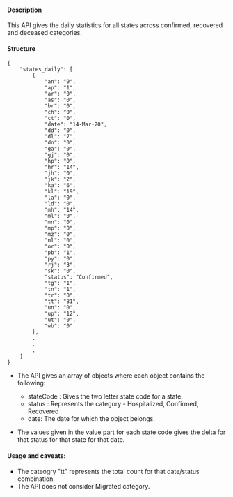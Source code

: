 #### Description
This API gives the daily statistics for all states across confirmed, recovered and deceased categories.


#### Structure
```
{
	"states_daily": [
		{
			"an": "0",
			"ap": "1",
			"ar": "0",
			"as": "0",
			"br": "0",
			"ch": "0",
			"ct": "0",
			"date": "14-Mar-20",
			"dd": "0",
			"dl": "7",
			"dn": "0",
			"ga": "0",
			"gj": "0",
			"hp": "0",
			"hr": "14",
			"jh": "0",
			"jk": "2",
			"ka": "6",
			"kl": "19",
			"la": "0",
			"ld": "0",
			"mh": "14",
			"ml": "0",
			"mn": "0",
			"mp": "0",
			"mz": "0",
			"nl": "0",
			"or": "0",
			"pb": "1",
			"py": "0",
			"rj": "3",
			"sk": "0",
			"status": "Confirmed",
			"tg": "1",
			"tn": "1",
			"tr": "0",
			"tt": "81",
			"un": "0",
			"up": "12",
			"ut": "0",
			"wb": "0"
		},
		.
		.
		.
	]
}
```

- The API gives an array of objects where each object contains the following:
	- stateCode : Gives the two letter state code for a state.
	- status : Represents the category - Hospitalized, Confirmed, Recovered
	- date: The date for which the object belongs.

- The values given in the value part for each state code gives the delta for that status for that state for that date. 

#### Usage and caveats:
- The cateogry "tt" represents the total count for that date/status combination.
- The API does not consider Migrated category.
